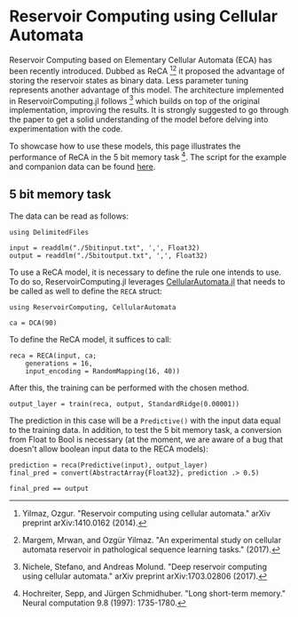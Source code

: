 # Reservoir Computing using Cellular Automata

Reservoir Computing based on Elementary Cellular Automata (ECA) has been recently introduced. Dubbed as ReCA [^1][^2] it proposed the advantage of storing the reservoir states as binary data. Less parameter tuning represents another advantage of this model. The architecture implemented in ReservoirComputing.jl follows [^3] which builds on top of the original implementation, improving the results. It is strongly suggested to go through the paper to get a solid understanding of the model before delving into experimentation with the code.

To showcase how to use these models, this page illustrates the performance of ReCA in the 5 bit memory task [^4]. The script for the example and companion data can be found [here](https://github.com/MartinuzziFrancesco/reservoir-computing-examples/tree/main/reca).

## 5 bit memory task

The data can be read as follows:

```@example reca
using DelimitedFiles

input = readdlm("./5bitinput.txt", ',', Float32)
output = readdlm("./5bitoutput.txt", ',', Float32)
```

To use a ReCA model, it is necessary to define the rule one intends to use. To do so, ReservoirComputing.jl leverages [CellularAutomata.jl](https://github.com/MartinuzziFrancesco/CellularAutomata.jl) that needs to be called as well to define the `RECA` struct:

```@example reca
using ReservoirComputing, CellularAutomata

ca = DCA(90)
```

To define the ReCA model, it suffices to call:

```@example reca
reca = RECA(input, ca;
    generations = 16,
    input_encoding = RandomMapping(16, 40))
```

After this, the training can be performed with the chosen method.

```@example reca
output_layer = train(reca, output, StandardRidge(0.00001))
```

The prediction in this case will be a `Predictive()` with the input data equal to the training data. In addition, to test the 5 bit memory task, a conversion from Float to Bool is necessary (at the moment, we are aware of a bug that doesn't allow boolean input data to the RECA models):

```@example reca
prediction = reca(Predictive(input), output_layer)
final_pred = convert(AbstractArray{Float32}, prediction .> 0.5)

final_pred == output
```

[^1]: Yilmaz, Ozgur. "Reservoir computing using cellular automata." arXiv preprint arXiv:1410.0162 (2014).
[^2]: Margem, Mrwan, and Ozgür Yilmaz. "An experimental study on cellular automata reservoir in pathological sequence learning tasks." (2017).
[^3]: Nichele, Stefano, and Andreas Molund. "Deep reservoir computing using cellular automata." arXiv preprint arXiv:1703.02806 (2017).
[^4]: Hochreiter, Sepp, and Jürgen Schmidhuber. "Long short-term memory." Neural computation 9.8 (1997): 1735-1780.
